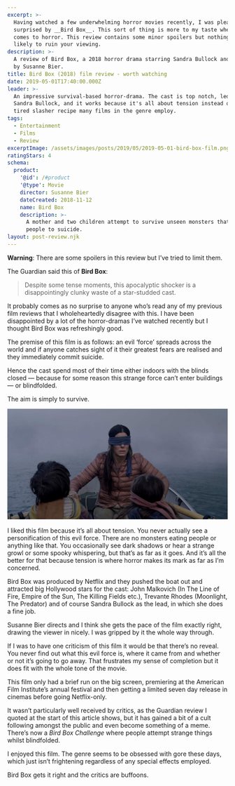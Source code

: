 ```yaml
---
excerpt: >-
  Having watched a few underwhelming horror movies recently, I was pleasantly
  surprised by __Bird Box__. This sort of thing is more to my taste when it
  comes to horror. This review contains some minor spoilers but nothing that's
  likely to ruin your viewing.
description: >-
  A review of Bird Box, a 2018 horror drama starring Sandra Bullock and directed
  by Susanne Bier.
title: Bird Box (2018) film review - worth watching
date: 2019-05-01T17:40:00.000Z
leader: >-
  An impressive survival-based horror-drama. The cast is top notch, led by
  Sandra Bullock, and it works because it's all about tension instead of the
  tired slasher recipe many films in the genre employ.
tags:
  - Entertainment
  - Films
  - Review
excerptImage: /assets/images/posts/2019/05/2019-05-01-bird-box-film.png
ratingStars: 4
schema:
  product:
    '@id': /#product
    '@type': Movie
    director: Susanne Bier
    dateCreated: 2018-11-12
    name: Bird Box
    description: >-
      A mother and two children attempt to survive unseen monsters that drive
      people to suicide.
layout: post-review.njk
---
```

 

**Warning**: There are some spoilers in this review but I’ve tried to limit them.

The Guardian said this of **Bird Box**:

> Despite some tense moments, this apocalyptic shocker is a disappointingly clunky waste of a star-studded cast.

It probably comes as no surprise to anyone who’s read any of my previous film reviews that I wholeheartedly disagree with this. I have been disappointed by a lot of the horror-dramas I’ve watched recently but I thought Bird Box was refreshingly good.

The premise of this film is as follows: an evil ‘force’ spreads across the world and if anyone catches sight of it their greatest fears are realised and they immediately commit suicide.

Hence the cast spend most of their time either indoors with the blinds closed — because for some reason this strange force can’t enter buildings — or blindfolded.

The aim is simply to survive.

![Sandra Bullock blindfolded in a boat.](/assets/images/posts/2019/05/2019-05-01-bird-box-film-blindfolded-boat.jpg "class=full|@itemprop=image")

I liked this film because it’s all about tension. You never actually see a personification of this evil force. There are no monsters eating people or anything like that. You occasionally see dark shadows or hear a strange growl or some spooky whispering, but that’s as far as it goes. And it’s all the better for that because tension is where horror makes its mark as far as I’m concerned.

Bird Box was produced by Netflix and they pushed the boat out and attracted big Hollywood stars for the cast: John Malkovich (In The Line of Fire, Empire of the Sun, The Killing Fields etc.), Trevante Rhodes (Moonlight, The Predator) and of course Sandra Bullock as the lead, in which she does a fine job.

Susanne Bier directs and I think she gets the pace of the film exactly right, drawing the viewer in nicely. I was gripped by it the whole way through.

If I was to have one criticism of this film it would be that there’s no reveal. You never find out what this evil force is, where it came from and whether or not it’s going to go away. That frustrates my sense of completion but it does fit with the whole tone of the movie. 

This film only had a brief run on the big screen, premiering at the American Film Institute’s annual festival and then getting a limited seven day release in cinemas before going Netflix-only.

It wasn’t particularly well received by critics, as the Guardian review I quoted at the start of this article shows, but it has gained a bit of a cult following amongst the public and even become something of a meme. There’s now a _Bird Box Challenge_ where people attempt strange things whilst blindfolded.

I enjoyed this film. The genre seems to be obsessed with gore these days, which just isn’t frightening regardless of any special effects employed. 

Bird Box gets it right and the critics are buffoons. 

 
